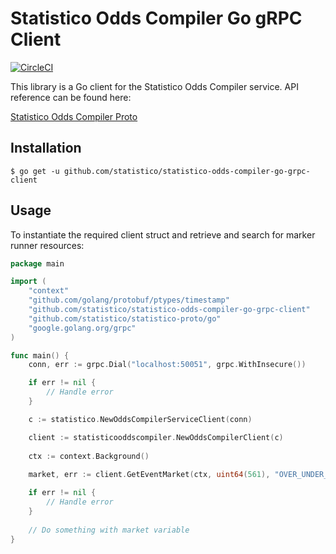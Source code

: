 # Statistico Odds Compiler Go gRPC Client

[![CircleCI](https://circleci.com/gh/statistico/statistico-odds-compiler-go-grpc-client/tree/main.svg?style=shield)](https://circleci.com/gh/statistico/statistico-odds-compiler-go-grpc-client/tree/master)

This library is a Go client for the Statistico Odds Compiler service. API reference can be found here:

[Statistico Odds Compiler Proto](https://github.com/statistico/statistico-proto/blob/main/odd_compiler.proto)

## Installation
```.env
$ go get -u github.com/statistico/statistico-odds-compiler-go-grpc-client
```
## Usage
To instantiate the required client struct and retrieve and search for marker runner resources:

```go
package main

import (
	"context"
	"github.com/golang/protobuf/ptypes/timestamp"
	"github.com/statistico/statistico-odds-compiler-go-grpc-client"
	"github.com/statistico/statistico-proto/go"
	"google.golang.org/grpc"
)

func main() {
	conn, err := grpc.Dial("localhost:50051", grpc.WithInsecure())

	if err != nil {
		// Handle error
	}

	c := statistico.NewOddsCompilerServiceClient(conn)

	client := statisticooddscompiler.NewOddsCompilerClient(c)
	
	ctx := context.Background()
	
	market, err := client.GetEventMarket(ctx, uint64(561), "OVER_UNDER_25")

	if err != nil {
		// Handle error
	}
	
	// Do something with market variable
}
```
